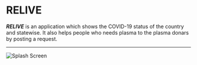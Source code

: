 # RELIVE

***RELIVE*** is an application which shows the COVID-19 status of the country and statewise.
It also helps people who needs plasma to the plasma donars by posting a request.

***

![Splash Screen](https://drive.google.com/file/d/11GIpRimGb37coIw14Q2ud26cgt8Vu1gm/view?usp=sharing)
